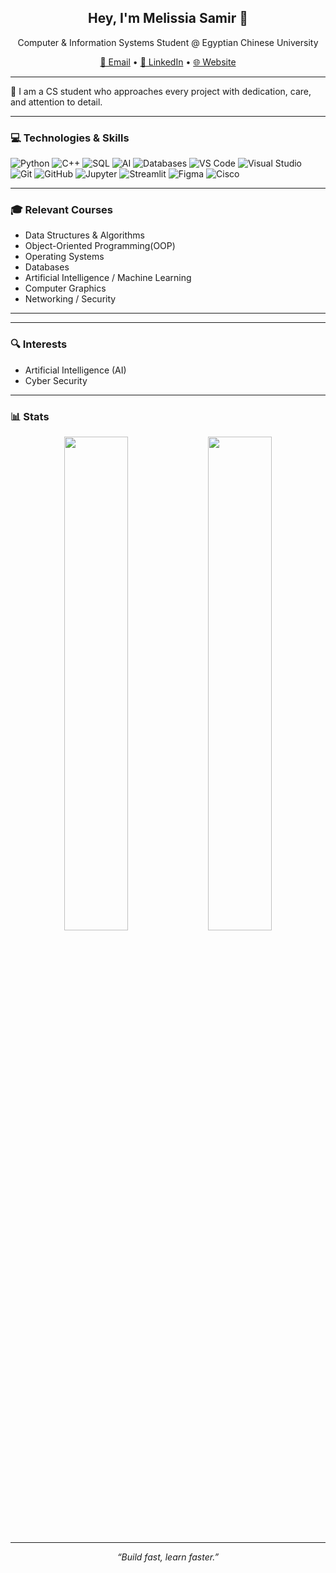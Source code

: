 <h2 align="center">Hey, I'm Melissia Samir 👋</h2>
<p align="center">Computer & Information Systems Student @ Egyptian Chinese University</p>

<p align="center">
  <a href="mailto:melissia.samir15@gmail.com">📩 Email</a> •
  <a href="https://www.linkedin.com/in/melissia-samir-2287a72a2/">💼 LinkedIn</a> •
  <a href="https://melissia.vercel.app/">🌐 Website</a>
</p>

---

🚀 I am a CS student who approaches every project with dedication, care, and attention to detail.

---

### 💻 Technologies & Skills
![Python](https://img.shields.io/badge/Python-3776AB?style=flat-square&logo=python&logoColor=white)
![C++](https://img.shields.io/badge/C++-00599C?style=flat-square&logo=c%2B%2B&logoColor=white)
![SQL](https://img.shields.io/badge/SQL-003B57?style=for-the-badge&logo=database&logoColor=white) 
![AI](https://img.shields.io/badge/AI-FF6F61?style=flat-square)
![Databases](https://img.shields.io/badge/Database-4DB33D?style=flat-square)
![VS Code](https://img.shields.io/badge/VS_Code-007ACC?style=flat-square&logo=visual-studio-code&logoColor=white)
![Visual Studio](https://img.shields.io/badge/Visual%20Studio-5C2D91?style=for-the-badge&logo=visualstudio&logoColor=white)
![Git](https://img.shields.io/badge/Git-F05032?style=flat-square&logo=git&logoColor=white)
![GitHub](https://img.shields.io/badge/GitHub-181717?style=flat-square&logo=github&logoColor=white)
![Jupyter](https://img.shields.io/badge/Jupyter-F37626?style=for-the-badge&logo=jupyter&logoColor=white) 
![Streamlit](https://img.shields.io/badge/Streamlit-FF4B4B?style=for-the-badge&logo=streamlit&logoColor=white) 
![Figma](https://img.shields.io/badge/Figma-F24E1E?style=for-the-badge&logo=figma&logoColor=white) 
![Cisco](https://img.shields.io/badge/Cisco-1BA0E1?style=for-the-badge&logo=cisco&logoColor=white) 


---

### 🎓 Relevant Courses
- Data Structures & Algorithms
- Object-Oriented Programming(OOP) 
- Operating Systems  
- Databases  
- Artificial Intelligence / Machine Learning  
- Computer Graphics  
- Networking / Security  

---


---

### 🔍 Interests
- Artificial Intelligence (AI)  
- Cyber Security  

---

### 📊 Stats

<p align="center">
  <img src="https://github-readme-stats.vercel.app/api?username=Melissiasamir&show_icons=true&theme=radical" width="45%" />
  <img src="https://github-readme-stats.vercel.app/api/top-langs/?username=Melissiasamir&layout=compact&theme=radical" width="45%" />
</p>

---

<p align="center"><i>“Build fast, learn faster.”</i></p>

